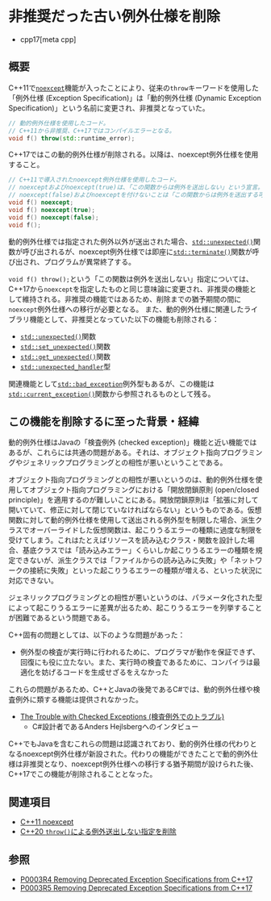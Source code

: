 # 非推奨だった古い例外仕様を削除
* cpp17[meta cpp]

## 概要
C++11で[`noexcept`](/lang/cpp11/noexcept.md)機能が入ったことにより、従来の`throw`キーワードを使用した「例外仕様 (Exception Specification)」は「動的例外仕様 (Dynamic Exception Specification)」という名前に変更され、非推奨となっていた。

```cpp
// 動的例外仕様を使用したコード。
// C++11から非推奨、C++17ではコンパイルエラーとなる。
void f() throw(std::runtime_error);
```

C++17ではこの動的例外仕様が削除される。以降は、noexcept例外仕様を使用すること。

```cpp
// C++11で導入されたnoexcept例外仕様を使用したコード。
// noexceptおよびnoexcept(true)は、「この関数からは例外を送出しない」という宣言。
// noexcept(false)およびnoexceptを付けないことは「この関数からは例外を送出する可能性がある」という宣言。
void f() noexcept;
void f() noexcept(true);
void f() noexcept(false);
void f();
```

動的例外仕様では指定された例外以外が送出された場合、[`std::unexpected()`](/reference/exception/unexpected.md)関数が呼び出されるが、noexcept例外仕様では即座に[`std::terminate()`](/reference/exception/terminate.md)関数が呼び出され、プログラムが異常終了する。

`void f() throw();`という「この関数は例外を送出しない」指定については、C++17から`noexcept`を指定したものと同じ意味論に変更され、非推奨の機能として維持される。非推奨の機能ではあるため、削除までの猶予期間の間に`noexcept`例外仕様への移行が必要となる。
また、動的例外仕様に関連したライブラリ機能として、非推奨となっていた以下の機能も削除される：

- [`std::unexpected()`](/reference/exception/unexpected.md)関数
- [`std::set_unexpected()`](/reference/exception/set_unexpected.md)関数
- [`std::get_unexpected()`](/reference/exception/get_unexpected.md)関数
- [`std::unexpected_handler`](/reference/exception/set_unexpected.md)型

関連機能として[`std::bad_exception`](/reference/exception/bad_exception.md)例外型もあるが、この機能は[`std::current_exception()`](/reference/exception/current_exception.md)関数から参照されるものとして残る。


## この機能を削除するに至った背景・経緯
動的例外仕様はJavaの「検査例外 (checked exception)」機能と近い機能ではあるが、これらには共通の問題がある。それは、オブジェクト指向プログラミングやジェネリックプログラミングとの相性が悪いということである。

オブジェクト指向プログラミングとの相性が悪いというのは、動的例外仕様を使用してオブジェクト指向プログラミングにおける「開放閉鎖原則 (open/closed principle)」を適用するのが難しいことにある。開放閉鎖原則は「拡張に対して開いていて、修正に対して閉じていなければならない」というものである。仮想関数に対して動的例外仕様を使用して送出される例外型を制限した場合、派生クラスでオーバーライドした仮想関数は、起こりうるエラーの種類に過度な制限を受けてしまう。これはたとえばリソースを読み込むクラス・関数を設計した場合、基底クラスでは「読み込みエラー」くらいしか起こりうるエラーの種類を規定できないが、派生クラスでは「ファイルからの読み込みに失敗」や「ネットワークの接続に失敗」といった起こりうるエラーの種類が増える、といった状況に対応できない。

ジェネリックプログラミングとの相性が悪いというのは、パラメータ化された型によって起こりうるエラーに差異が出るため、起こりうるエラーを列挙することが困難であるという問題である。

C++固有の問題としては、以下のような問題があった：

- 例外型の検査が実行時に行われるために、プログラマが動作を保証できず、回復にも役に立たない。また、実行時の検査であるために、コンパイラは最適化を妨げるコードを生成せざるをえなかった

これらの問題があるため、C++とJavaの後発であるC#では、動的例外仕様や検査例外に類する機能は提供されなかった。

- [The Trouble with Checked Exceptions (検査例外でのトラブル)](http://www.artima.com/intv/handcuffsP.html)
    - C#設計者であるAnders Hejlsbergへのインタビュー

C++でもJavaを含むこれらの問題は認識されており、動的例外仕様の代わりとなるnoexcept例外仕様が新設された。代わりの機能ができたことで動的例外仕様は非推奨となり、noexcept例外仕様への移行する猶予期間が設けられた後、C++17でこの機能が削除されることとなった。


## 関連項目
- [C++11 noexcept](/lang/cpp11/noexcept.md)
- [C++20 `throw()`による例外送出しない指定を削除](/lang/cpp20/remove_deprecated_nothrow_exception_specification.md)


## 参照
- [P0003R4 Removing Deprecated Exception Specifications from C++17](http://www.open-std.org/jtc1/sc22/wg21/docs/papers/2016/p0003r4.html)
- [P0003R5 Removing Deprecated Exception Specifications from C++17](http://www.open-std.org/jtc1/sc22/wg21/docs/papers/2016/p0003r5.html)
